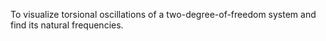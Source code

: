 To visualize torsional oscillations of a two-degree-of-freedom system and find its natural frequencies.